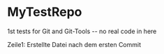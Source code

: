 # MyTestRepo
1st tests for Git and Git-Tools -- no real code in here

Zeile1: Erstellte Datei nach dem ersten Commit

